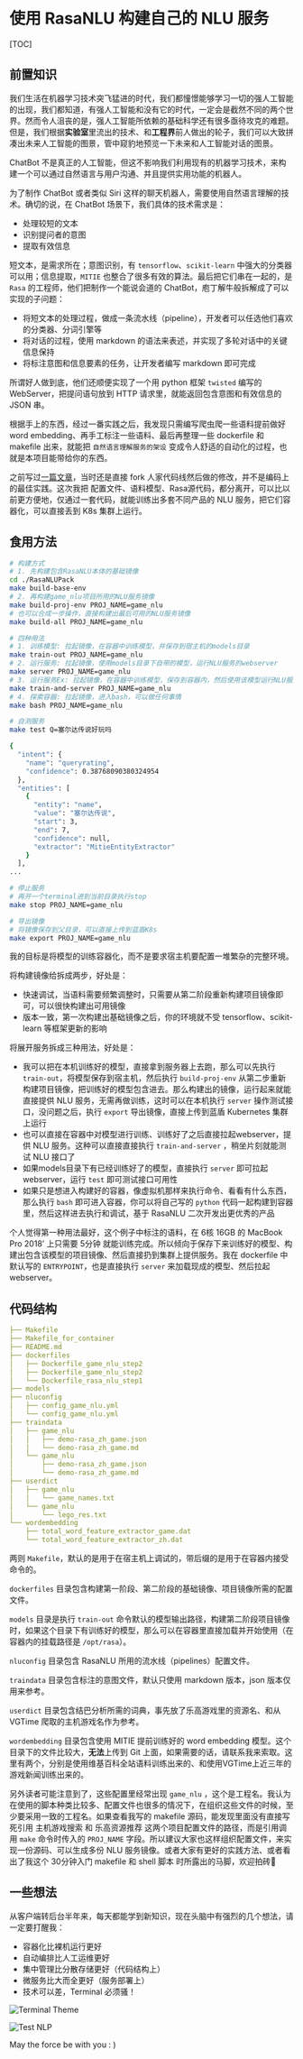 # 使用 RasaNLU 构建自己的 NLU 服务

[TOC]

## 前置知识

我们生活在机器学习技术突飞猛进的时代，我们都憧憬能够学习一切的强人工智能的出现，我们都知道，有强人工智能和没有它的时代，一定会是截然不同的两个世界。然而令人沮丧的是，强人工智能所依赖的基础科学还有很多亟待攻克的难题。但是，我们根据**实验室**里流出的技术、和**工程界**前人做出的轮子，我们可以大致拼凑出未来人工智能的图景，管中窥豹地预览一下未来和人工智能对话的图景。

ChatBot 不是真正的人工智能，但这不影响我们利用现有的机器学习技术，来构建一个可以通过自然语言与用户沟通、并且提供实用功能的机器人。

为了制作 ChatBot 或者类似 Siri 这样的聊天机器人，需要使用自然语言理解的技术。确切的说，在 ChatBot 场景下，我们具体的技术需求是：

- 处理较短的文本
- 识别提问者的意图
- 提取有效信息

短文本，是需求所在；意图识别，有 `tensorflow`、`scikit-learn` 中强大的分类器可以用；信息提取，`MITIE` 也整合了很多有效的算法。最后把它们串在一起的，是 `Rasa` 的工程师，他们把制作一个能说会道的 ChatBot，庖丁解牛般拆解成了可以实现的子问题：

- 将短文本的处理过程，做成一条流水线（pipeline），开发者可以任选他们喜欢的分类器、分词引擎等
- 将对话的过程，使用 markdown 的语法来表述，并实现了多轮对话中的关键信息保持
- 将标注意图和信息要素的任务，让开发者编写 markdown 即可完成

所谓好人做到底，他们还顺便实现了一个用 python 框架 `twisted` 编写的 WebServer，把提问语句放到 HTTP 请求里，就能返回包含意图和有效信息的 JSON 串。

根据手上的东西，经过一番实践之后，我发现只需编写爬虫爬一些语料提前做好 word embedding、再手工标注一些语料、最后再整理一些 dockerfile 和 makefile 出来，就能把 `自然语言理解服务的架设` 变成令人舒适的自动化的过程，也就是本项目能带给你的东西。

之前写过[一篇文章](https://yicongcao.github.io/2018/12/25/%E7%9F%AD%E6%96%87%E6%9C%AC%E7%90%86%E8%A7%A3%E7%9A%84%E5%B7%A5%E7%A8%8B%E5%AE%9E%E8%B7%B5/)，当时还是直接 fork 人家代码线然后做的修改，并不是编码上的最佳实践。这次我把 配置文件、语料模型、Rasa源代码，都分离开，可以比以前更方便地，仅通过一套代码，就能训练出多套不同产品的 NLU 服务，把它们容器化，可以直接丢到 K8s 集群上运行。

## 食用方法

```bash
# 构建方式
# 1. 先构建包含RasaNLU本体的基础镜像
cd ./RasaNLUPack
make build-base-env
# 2. 再构建game_nlu项目所用的NLU服务镜像
make build-proj-env PROJ_NAME=game_nlu
# 也可以合成一步操作，直接构建出最后可用的NLU服务镜像
make build-all PROJ_NAME=game_nlu

# 四种用法
# 1. 训练模型: 拉起镜像，在容器中训练模型，并保存到宿主机的models目录
make train-out PROJ_NAME=game_nlu
# 2. 运行服务: 拉起镜像，使用models目录下自带的模型，运行NLU服务的webserver
make server PROJ_NAME=game_nlu
# 3. 运行服务Ex: 拉起镜像，在容器中训练模型，保存到容器内，然后使用该模型运行NLU服务的webserver
make train-and-server PROJ_NAME=game_nlu
# 4. 探索容器: 拉起镜像，进入bash，可以做任何事情
make bash PROJ_NAME=game_nlu

# 自测服务
make test Q=塞尔达传说好玩吗

{
  "intent": {
    "name": "queryrating",
    "confidence": 0.38768090380324954
  },
  "entities": [
    {
      "entity": "name",
      "value": "塞尔达传说",
      "start": 3,
      "end": 7,
      "confidence": null,
      "extractor": "MitieEntityExtractor"
    }
  ],
...

# 停止服务
# 再开一个terminal进到当前目录执行stop
make stop PROJ_NAME=game_nlu

# 导出镜像
# 将镜像保存到父目录，可以直接上传到蓝盾K8s
make export PROJ_NAME=game_nlu
```

我的目标是将模型的训练容器化，而不是要求宿主机要配置一堆繁杂的完整环境。

将构建镜像给拆成两步，好处是：

- 快速调试，当语料需要频繁调整时，只需要从第二阶段重新构建项目镜像即可，可以很快构建出可用镜像
- 版本一致，第一次构建出基础镜像之后，你的环境就不受 tensorflow、scikit-learn 等框架更新的影响

将展开服务拆成三种用法，好处是：

- 我可以把在本机训练好的模型，直接拿到服务器上去跑，那么可以先执行 `train-out`，将模型保存到宿主机，然后执行 `build-proj-env` 从第二步重新构建项目镜像，把训练好的模型包含进去。那么构建出的镜像，运行起来就能直接提供 NLU 服务，无需再做训练，这时可以在本机执行 `server` 操作测试接口，没问题之后，执行 `export` 导出镜像，直接上传到蓝盾 Kubernetes 集群上运行
- 也可以直接在容器中对模型进行训练、训练好了之后直接拉起webserver，提供 NLU 服务。这种可以直接直接执行 `train-and-server` ，稍坐片刻就能测试 NLU 接口了
- 如果models目录下有已经训练好了的模型，直接执行 `server` 即可拉起webserver，运行 `test` 即可测试接口可用性
- 如果只是想进入构建好的容器，像虚拟机那样来执行命令、看看有什么东西，那么执行 `bash` 即可进入容器，你可以将自己写的 `python` 代码一起构建到容器里，然后这样进去执行和调试，基于 RasaNLU 二次开发出更优秀的产品

个人觉得第一种用法最好，这个例子中标注的语料，在 6核 16GB 的 MacBook Pro 2018’ 上只需要 5分钟 就能训练完成。所以倾向于保存下来训练好的模型、构建出包含该模型的项目镜像、然后直接扔到集群上提供服务。我在 dockerfile 中默认写的 `ENTRYPOINT`，也是直接执行 `server` 来加载现成的模型、然后拉起 webserver。

## 代码结构

```yaml
├── Makefile
├── Makefile_for_container
├── README.md
├── dockerfiles
│   ├── Dockerfile_game_nlu_step2
│   ├── Dockerfile_game_nlu_step2
│   └── Dockerfile_rasa_nlu_step1
├── models
├── nluconfig
│   ├── config_game_nlu.yml
│   └── config_game_nlu.yml
├── traindata
│   ├── game_nlu
│   │   ├── demo-rasa_zh_game.json
│   │   └── demo-rasa_zh_game.md
│   └── game_nlu
│       ├── demo-rasa_zh_game.json
│       └── demo-rasa_zh_game.md
├── userdict
│   ├── game_nlu
│   │   └── game_names.txt
│   └── game_nlu
│       └── lego_res.txt
└── wordembedding
    ├── total_word_feature_extractor_game.dat
    └── total_word_feature_extractor_zh.dat
```

两则 `Makefile`，默认的是用于在宿主机上调试的，带后缀的是用于在容器内接受命令的。

`dockerfiles` 目录包含构建第一阶段、第二阶段的基础镜像、项目镜像所需的配置文件。

`models` 目录是执行 `train-out` 命令默认的模型输出路径，构建第二阶段项目镜像时，如果这个目录下有训练好的模型，那么可以在容器里直接加载并开始使用（在容器内的挂载路径是 `/opt/rasa`）。

`nluconfig` 目录包含 RasaNLU 所用的流水线（pipelines）配置文件。

`traindata` 目录包含标注的意图文件，默认只使用 markdown 版本，json 版本仅用来参考。

`userdict` 目录包含结巴分析所需的词典，事先放了乐高游戏里的资源名、和从 VGTime 爬取的主机游戏名作为参考。

`wordembedding` 目录包含使用 MITIE 提前训练好的 word embedding 模型。这个目录下的文件比较大，**无法**上传到 Git 上面，如果需要的话，请联系我来索取。这里有两个，分别是使用维基百科全站语料训练出来的、和使用VGTime上近三年的游戏新闻训练出来的。

另外读者可能注意到了，这些配置里经常出现 `game_nlu` ，这个是工程名。我认为在使用的脚本种类比较多、配置文件也很多的情况下，在组织这些文件的时候，至少要采用一致的工程名。如果查看我写的 makefile 源码，能发现里面没有直接写死引用 主机游戏搜索 和 乐高资源推荐 这两个项目配置文件的路径，而是引用调用 `make` 命令时传入的 `PROJ_NAME` 字段。所以建议大家也这样组织配置文件，来实现一份源码、可以生成多份 NLU 服务镜像。或者大家有更好的实践方法、或者看出了我这个 30分钟入门 makefile 和 shell 脚本 时所露出的马脚，欢迎拍砖👏

## 一些想法

从客户端转后台半年来，每天都能学到新知识，现在头脑中有强烈的几个想法，请一定要打醒我：

- 容器化比裸机运行更好
- 自动编排比人工运维更好
- 集中管理比分散存储更好（代码结构上）
- 微服务比大而全更好（服务部署上）
- 技术可以差，Terminal 必须骚！

![Terminal Theme](https://ws1.sinaimg.cn/large/006tKfTcgy1g1bucmaetmj30tf0kb1h5.jpg)

![Test NLP](https://ws3.sinaimg.cn/large/006tKfTcgy1g1buet9taej30t80cx4c0.jpg)

May the force be with you : )